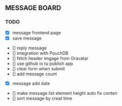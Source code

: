 ## MESSAGE BOARD

### TODO
- [x] message frontend page
- [x] save message
- [] reply message
- [] integration with PouchDB
- [] fetch header imgage from Gravatar
- [] use github io tu publish app
- [] clear form when submit
- [] add message count
- [x] message add date
- [] make message list element height auto fix conten
- [] sort message by creat time
